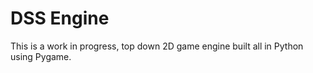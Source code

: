 # DSS Engine
This is a work in progress, top down 2D game engine built all in Python using Pygame. 
